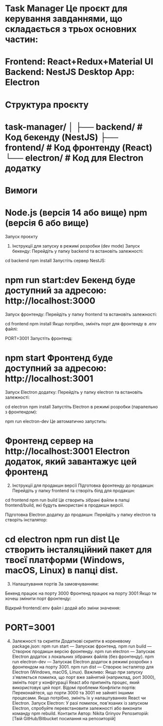 Task Manager
Це проєкт для керування завданнями, що складається з трьох основних частин:
==========================================================
Frontend: React+Redux+Material UI
Backend: NestJS
Desktop App: Electron
==========================================================
Структура проєкту
==========================================================
task-manager/
│
├── backend/            # Код бекенду (NestJS)
├── frontend/           # Код фронтенду (React)
└── electron/           # Код для Electron додатку
==========================================================
Вимоги
==========================================================
Node.js (версія 14 або вище)
npm (версія 6 або вище)
==========================================================
Запуск проєкту
1. Інструкції для запуску в режимі розробки (dev mode)
   Запуск бекенду:
   Перейдіть у папку backend та встановіть залежності:


cd backend
npm install
Запустіть сервер NestJS:

npm run start:dev
Бекенд буде доступний за адресою: http://localhost:3000
==========================================================
Запуск фронтенду:
Перейдіть у папку frontend та встановіть залежності:

cd frontend
npm install
Якщо потрібно, змініть порт для фронтенду в .env файлі:

PORT=3001
Запустіть фронтенд:

npm start
Фронтенд буде доступний за адресою: http://localhost:3001
==========================================================
Запуск Electron додатку:
Перейдіть у папку electron та встановіть залежності:

cd electron
npm install
Запустіть Electron в режимі розробки (паралельно з фронтендом):

npm run electron-dev
Це автоматично запустить:

Фронтенд сервер на http://localhost:3001
Electron додаток, який завантажує цей фронтенд
==========================================================
2. Інструкції для продакшн версії
   Підготовка фронтенду до продакшн:
   Перейдіть у папку frontend та створіть білд для продакшн:

cd frontend
npm run build
Це створить зібрані файли в папці frontend/build, які будуть використані в продакшн версії.

Підготовка Electron додатку до продакшн:
Перейдіть у папку electron та створіть інсталятор:

cd electron
npm run dist
Це створить інсталяційний пакет для твоєї платформи (Windows, macOS, Linux) в папці dist.
==========================================================
3. Налаштування портів
   За замовчуванням:

Бекенд працює на порту 3000
Фронтенд працює на порту 3001
Якщо ти хочеш змінити порт фронтенду:

Відкрий frontend/.env файл і додай або зміни значення:

PORT=3001
==========================================================
4. Залежності та скрипти
   Додаткові скрипти в кореневому package.json:
   npm run start — Запускає фронтенд.
   npm run build — Створює продакшн версію фронтенду.
   npm run electron — Запускає Electron додаток з локальних зібраних файлів (без фронтенду).
   npm run electron-dev — Запускає Electron додаток в режимі розробки з фронтендом на порту 3001.
   npm run dist — Створює інсталятор для Electron (Windows, macOS, Linux).
   Важливо:
   Якщо при запуску з'являється помилка, що порт вже зайнятий (наприклад, port 3000), змініть порт у конфігурації React або припиніть процес, який використовує цей порт.
   Відомі проблеми
   Конфлікти портів: Переконайтеся, що порти 3000 та 3001 не зайняті іншими процесами. Якщо потрібно, змініть їх у налаштуваннях React чи Electron.
   Запуск Electron: У разі помилок, пов'язаних із запуском Electron, спробуйте перевстановити залежності або виконати команду npm rebuild.
   Контакти
   Автор: Nikita Grinyov
   Репозиторій: [Твій GitHub/Bitbucket посилання на репозиторій]